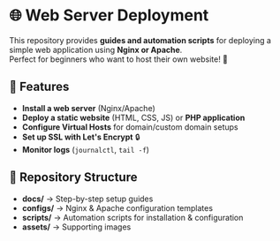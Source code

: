# 🌐 Web Server Deployment

This repository provides **guides and automation scripts** for deploying a simple web application using **Nginx or Apache**.  
Perfect for beginners who want to host their own website! 🚀

## 📌 Features

- **Install a web server** (Nginx/Apache)
- **Deploy a static website** (HTML, CSS, JS) or **PHP application**
- **Configure Virtual Hosts** for domain/custom domain setups
- **Set up SSL with Let's Encrypt** 🔒
- **Monitor logs** (`journalctl`, `tail -f`)

## 📂 Repository Structure

- **docs/** → Step-by-step setup guides
- **configs/** → Nginx & Apache configuration templates
- **scripts/** → Automation scripts for installation & configuration
- **assets/** → Supporting images
